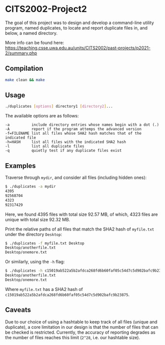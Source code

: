 # CITS2002-Project2

The goal of this project was to design and develop a command-line utility program, named duplicates, to locate and report duplicate files in, and below, a named directory.

More info can be found here: https://teaching.csse.uwa.edu.au/units/CITS2002/past-projects/p2021-2/summary.php

## Compilation

```bash
make clean && make
```

## Usage

```bash
./duplicates [options] directory1 [directory2]...
```

The available options are as follows:

```
-a          include directory entries whose names begin with a dot (.)
-A          report if the program attemps the advanced version
-f=FILENAME list all files whose SHA2 hash matches that of the indicated file
-h=HASH     list all files with the indicated SHA2 hash
-l          list all duplicate files
-q          quietly test if any duplicate files exist
```

## Examples

Traverse through `mydir`, and consider all files (including hidden ones):
```bash
$ ./duplicates -a mydir
4395
92568704
4323
92317429
```
Here, we found 4395 files with total size 92.57 MB, of which, 4323 files are unique with total size 92.32 MB.

Print the relative paths of all files that match the SHA2 hash of `myfile.txt` under the directory `Desktop`:
```bash
$ ./duplicates -f myfile.txt Desktop
Desktop/anotherfile.txt
Desktop/onemore.txt
```
Or similarly, using the `-h` flag:
```bash
$ ./duplicates -h c15019ab522a5b2afdca268fd6b60faf05c54d7c5d902bafc9b23875 Desktop
Desktop/anotherfile.txt
Desktop/onemore.txt
```
Where `myfile.txt` has a SHA2 hash of `c15019ab522a5b2afdca268fd6b60faf05c54d7c5d902bafc9b23875`.

## Caveats
Due to our choice of using a hashtable to keep track of all files (unique and duplicate), a core limitation in our design is that the number of files that can be checked is restricted. Currently, the accuracy of reporting degrades as the number of files reaches this limit (`2^28`, i.e. our hashtable size).
